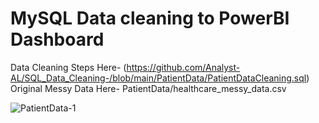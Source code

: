 # MySQL Data cleaning to PowerBI Dashboard

Data Cleaning Steps Here- (https://github.com/Analyst-AL/SQL_Data_Cleaning-/blob/main/PatientData/PatientDataCleaning.sql)
Original Messy Data Here- PatientData/healthcare_messy_data.csv

![PatientData-1](https://github.com/user-attachments/assets/7a806b9c-2b82-40d3-b50e-306bf05a9642)
